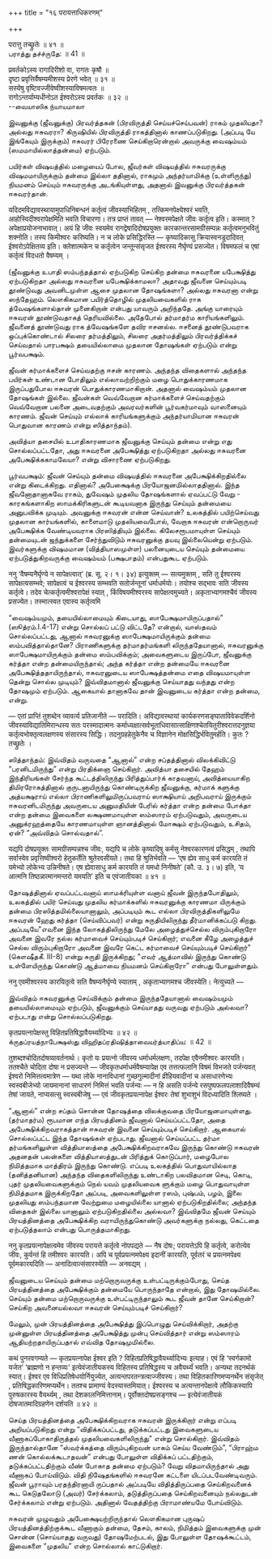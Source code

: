 +++
title = "१६ परायत्ताधिकरणम्"

+++

परात्तु तच्छ्रुतेः ॥ ४१ ॥  
பராத்து தச்ச்ருதே: ॥ 41 ॥

प्रवर्तकोऽस्य रागादिरीशो वा, रागतः कृषौ ॥  
दृष्टा प्रवृत्तिर्वैषम्यमीशस्य प्रेरणे भवेत् ॥ ३१ ॥  
सस्येषु वृष्टिवज्जीवेष्वीशस्याविषमत्वतः ॥  
रागोऽन्तर्याम्यधीनोऽत ईश्वरोऽस्य प्रवर्तकः ॥ ३२ ॥  
--வையாஸிக ந்யாயமாலா

இவனுக்கு (ஜீவனுக்கு) பிரவர்த்தகன் (பிரவிருத்தி செய்யச்செய்பவன்) ராகம்
முதலியதா? அல்லது ஈசுவரரா? கிருஷியில் பிரவிருத்தி ராகத்தினால்
காணப்படுகிறது. (அப்படி யே இங்கேயும் இருக்கும்) ஈசுவரர் பிரேரணை
செய்கிறாரென்றால் அவருக்கு வைஷம்யம் (ஸமமாயில்லாத்தன்மை) ஏற்படும்.

பயிர்கள் விஷயத்தில் மழையைப் போல, ஜீவர்கள் விஷயத்தில் ஈசுவரருக்கு
விஷமமாயிருக்கும் தன்மை இல்லா ததினால், ராகமும் அந்தர்யாமிக்கு
(உள்ளிருந்து) நியமனம் செய்யும் ஈசுவரருக்கு அடங்கியுள்ளது, அதனால்
இவனுக்கு பிரவர்த்தகன் ஈசுவரர்தான்.

यदिदमविद्यावस्थायामुपाधिनिबन्धनं कर्तृत्वं जीवस्याभिहितम् ,
तत्किमनपेक्ष्येश्वरं भवति, आहोस्विदीश्वरापेक्षमिति भवति विचारणा। तत्र
प्राप्तं तावत् — नेश्वरमपेक्षते जीवः कर्तृत्व इति। कस्मात् ?
अपेक्षाप्रयोजनाभावात्। अयं हि जीवः स्वयमेव रागद्वेषादिदोषप्रयुक्तः
कारकान्तरसामग्रीसम्पन्नः कर्तृत्वमनुभवितुं शक्नोति। तस्य किमीश्वरः
करिष्यति। न च लोके प्रसिद्धिरस्ति — कृष्यादिकासु क्रियास्वनडुदादिवत्
ईश्वरोऽपेक्षितव्य इति। क्लेशात्मकेन च कर्तृत्वेन जन्तून्संसृजत ईश्वरस्य
नैर्घृण्यं प्रसज्येत। विषमफलं च एषां कर्तृत्वं विदधतो वैषम्यम् ।

(ஜீவனுக்கு உபாதி ஸம்பந்தத்தால் ஏற்படுகிற செய்கிற தன்மை ஈசுவரனை
யபேக்ஷித்து ஏற்படுகிறதா அல்லது ஈசுவரனை யபேக்ஷிக்காமலா? அதாவது ஜீவனை
செய்யும்படி தூண்டுவது அவனிடமுள்ள ஆசை முதலான தோஷங்களா? அல்லது ஈசுவரனா
என்று ஸந்தேஹம். லௌகிகமான பயிர்த்தொழில் முதலியவைகளில் ராக
த்வேஷங்களால்தான் முனைகிறான் என்பது யாவரும் அறிந்ததே. அங்கு யாரையும்
ஈசுவரன் தூண்டுவதாகத் தெரியவில்லை. அதேபோல் தர்மாதர்ம காரியங்களிலும்.
ஜீவனைத் தூண்டுவது ராக த்வேஷங்களே தவிர ஈசனல்ல. ஈசனைத் தூண்டுபவராக
ஒப்புக்கொண்டால் சிலரை தர்மத்திலும், சிலரை அதர்மத்திலும் பிரவர்த்திக்கச்
செய்வதால் பாரபக்ஷம் தயையில்லாமை முதலான தோஷங்கள் ஏற்படும் என்று
பூர்வபக்ஷம்.

ஜீவன் கர்மாக்களைச் செய்வதற்கு ஈசன் காரணம். அந்தந்த விதைகளால் அந்தந்த
பயிர்கள் உண்டான போதிலும் எல்லாவற்றிற்கும் மழை பொதுக்காரணமாக இருப்பதுபோல
ஈசுவரன் பொதுக்காரணமாகிறான். அதனால் வைஷம்யம் முதலான தோஷங்கள் இல்லை.
ஜீவன்கள் வெவ்வேறான கர்மாக்களைச் செய்வதற்கும் வெவ்வேறான பலனை அடைவதற்கும்
அவரவர்களின் பூர்வகர்மாவும் வாஸனையும் காரணம். ஜீவன் செய்யும் எல்லாக்
காரியங்களுக்கும் அந்தர்யாமியான ஈசுவரன் பொதுவான காரணம் என்று
ஸித்தாந்தம்).

அவித்யா தசையில் உபாதிகாரணமாக ஜீவனுக்கு செய்யும் தன்மை என்று எது
சொல்லப்பட்டதோ, அது ஈசுவரனை அபேக்ஷித்து ஏற்படுகிறதா அல்லது ஈசுவரனை
அபேக்ஷிக்ககாமலேயா? என்று விசாரணை ஏற்படுகிறது.

பூர்வபக்ஷம்: ஜீவன் செய்யும் தன்மை விஷயத்தில் ஈசுவரனை அபேக்ஷிக்கிறதில்லை
என்று கிடைக்கிறது. எதினால்? அபேக்ஷைக்கு பிரயோஜனமில்லாததினால். இந்த
ஜீவனோதானாகவே ராகம், துவேஷம் முதலிய தோஷங்களால் ஏவப்பட்டு வேறு -
காரகங்களாகிற ஸாமக்கிரிகளுடன் கூடியவனாக இருந்து செய்யும் தன்மையை
அனுபவிக்க முடியும். அவனுக்கு ஈசுவரன் என்ன செய்வான்? உலகத்தில்
பயிற்செய்வது முதலான கார்யங்களில், காளைமாடு முதலியவைபோல், வேறாக ஈசுவரன்
என்றொருவர் அபேக்ஷிக்க வேண்டியவராக பிரஸித்தியும் இல்லை. கிலேசரூபமாயுள்ள
செய்யும் தன்மையுடன் ஜந்துக்களை சேர்ந்துவிடும் ஈசுவரனுக்கு தயவு
இல்லையென்று ஏற்படும். இவர்களுக்கு விஷமமான (வித்தியாஸமுள்ள) பலனையுடைய
செய்யும் தன்மையை ஏற்படுத்துகிறவருக்கு வைஷம்யம் (பக்ஷபாதம்) என்பதுகூட
ஏற்படும்.

ननु ‘वैषम्यनैर्घृण्ये न सापेक्षत्वात्’ (ब्र. सू. २। १। ३४) इत्युक्तम्
— सत्यमुक्तम् , सति तु ईश्वरस्य सापेक्षत्वसम्भवे; सापेक्षत्वं च ईश्वरस्य
सम्भवति सतोर्जन्तूनां धर्माधर्मयोः। तयोश्च सद्भावः सति जीवस्य
कर्तृत्वे। तदेव चेत्कर्तृत्वमीश्वरापेक्षं स्यात् , किंविषयमीश्वरस्य
सापेक्षत्वमुच्यते। अकृताभ्यागमश्चैवं जीवस्य प्रसज्येत। तस्मात्स्वत
एवास्य कर्तृत्वमि

“வைஷம்யமும், தயையில்லாமையும் கிடையாது, ஸாபேக்ஷமாயிருப்பதால்”
(ஸூத்ரம்.I.4-17) என்று சொல்லப் பட்டு விட்டதே? என்றால், வாஸ்தவம்
சொல்லப்பட்டது, ஆனால் ஈசுவரனுக்கு ஸாபேக்ஷமாயிருக்கும் தன்மை
ஸம்பவித்தால்தானே? பிராணிகளுக்கு தர்மாதர்மங்களி லிருந்ததேயானால்,
ஈசுவரனுக்கு ஸாபேக்ஷமாயிருக்கும் தன்மை ஸம்பவிக்கும்; அவைகளுடைய இருப்போ,
ஜீவனுக்கு கர்த்தா என்ற தன்மையிருந்தால்; அந்த கர்த்தா என்ற தன்மையே
ஈசுவரனை அபேக்ஷித்ததாயிருந்தால், ஈசுவரனுடைய ஸாபேக்ஷத்தன்மை எதை
விஷயமாயுள்ள தென்று சொல்ல முடியும்? இவ்விதமானால் ஜீவனுக்கு செய்யாதது
வந்தது என்ற தோஷமும் ஏற்படும். ஆகையால் தானாகவே தான் இவனுடைய கர்த்தா என்ற
தன்மை, என்று.

— एतां प्राप्तिं तुशब्देन व्यावर्त्य प्रतिजानीते — परादिति।
अविद्यावस्थायां कार्यकरणसङ्घाताविवेकदर्शिनो जीवस्याविद्यातिमिरान्धस्य
सतः परस्मादात्मनः
कर्माध्यक्षात्सर्वभूताधिवासात्साक्षिणश्चेतयितुरीश्वरात्तदनुज्ञया
कर्तृत्वभोक्तृत्वलक्षणस्य संसारस्य सिद्धिः। तदनुग्रहहेतुकेनैव च
विज्ञानेन मोक्षसिद्धिर्भवितुमर्हति। कुतः ? तच्छ्रुतेः ।

ஸித்தாந்தம்: இவ்விதம் வருவதை “ஆனால்” என்ற சப்தத்தினால் விலக்கிவிட்டு
“பரனிடமிருந்து” என்று பிரதிக்ஞை செய்கிறார். அவித்யா தசையில் தேஹம்
இந்திரியங்கள் சேர்ந்த கூட்டத்திலிருந்து பிரித்துப்பார்க் காதவனாய்,
அவித்யையாகிற திமிரரோகத்தினால் குருடனாயிருந்து கொண்டிருக்கிற ஜீவனுக்கு,
கர்மாக் களுக்கு அத்யக்ஷராய் எல்லா பிராணிகளிலுமிருப்பவராய் ஸாக்ஷியாய்
அறிபவராய் இருக்கும் ஈசுவரனிடமிருந்து அவருடைய அனுமதியின் பேரில் கர்த்தா
என்ற தன்மை போக்தா என்ற தன்மை இவைகளை லக்ஷணமாயுள்ள ஸம்ஸாரம் ஏற்படுவதும்,
அவருடைய அனுக்ரஹத்தையே காரணமாயுள்ள ஞானத்தினால் மோக்ஷம் ஏற்படுவதும்,
உசிதம், ஏன்? “அவ்விதம் சொல்வதால்”.

यद्यपि दोषप्रयुक्तः सामग्रीसम्पन्नश्च जीवः, यद्यपि च लोके कृष्यादिषु
कर्मसु नेश्वरकारणत्वं प्रसिद्धम् , तथापि सर्वास्वेव प्रवृत्तिष्वीश्वरो
हेतुकर्तेति श्रुतेरवसीयते। तथा हि श्रुतिर्भवति — ‘एष ह्येव साधु कर्म
कारयति तं यमेभ्यो लोकेभ्य उन्निनीषते। एष ह्येवासाधु कर्म कारयति तं यमधो
निनीषते’ (कौ. उ. ३। ७) इति, ‘य आत्मनि तिष्ठन्नात्मानमन्तरो यमयति’ इति च
एवंजातीयका ॥ ४१ ॥

தோஷத்தினால் ஏவப்பட்டவனாய் ஸாமக்ரியுள்ள வனாய் ஜீவன் இருந்தபோதிலும்,
உலகத்தில் பயிர் செய்வது முதலிய கர்மாக்களில் ஈசுவரனுக்கு காரணமா
யிருக்கும் தன்மை பிரஸித்தமில்லையானாலும், அப்படியும் கூட எல்லா
பிரவிருத்திகளிலுமே ஈசுவரன் ஹேது கர்த்தா (செய்விப்பவர்) என்று
சுருதியிலிருந்து தீர்மானிக்கப்படு கிறது. அப்படியே"எவனை இந்த
லோகத்திலிருந்து மேலே அழைத்துச்செல்ல விரும்புகிறாரோ அவனை இவரே நல்ல
கர்மாவைச் செய்யும்படிச் செய்கிறார்; எவனை கீழே அழைத்துச் செல்ல
விரும்புகிறாரோ அவனை இவரே கெட்ட கர்மாவைச் செய்யும்படிச் செய்கிறார்"
(கௌஷீதகீ. III-8) என்று சுருதி இருக்கிறது; "எவர் ஆத்மாவில் இருந்து கொண்டு
உள்ளேயிருந்து கொண்டு ஆத்மாவை நியமனம் செய்கிறாரோ” என்பது போலுள்ளதும்.

ननु एवमीश्वरस्य कारयितृत्वे सति वैषम्यनैर्घृण्ये स्याताम् ,
अकृताभ्यागमश्च जीवस्येति। नेत्युच्यते —

இவ்விதம் ஈசுவரனுக்கு செய்விக்கும் தன்மை இருந்ததேயானால் வைஷம்யமும்
தயையில்லாமையும் ஏற்படும், ஜீவனுக்கும் செய்யாதது வருவது ஏற்படும் அல்லவா?
ஏற்படாது என்று சொல்லப்படுகிறது.

कृतप्रयत्नापेक्षस्तु विहितप्रतिषिद्धावैयर्थ्यादिभ्यः ॥ ४२ ॥  
க்ருதப்ரயத்நாபேக்ஷஸ்து விஹிதப்ரதிஷித்தாவையர்த்யாதிப்ய: ॥ 42 ॥

तुशब्दश्चोदितदोषव्यावर्तनार्थः। कृतो यः प्रयत्नो जीवस्य
धर्माधर्मलक्षणः, तदपेक्ष एवैनमीश्वरः कारयति। ततश्चैते चोदिता दोषा न
प्रसज्यन्ते — जीवकृतधर्माधर्मवैषम्यापेक्ष एव तत्तत्फलानि विषमं विभजते
पर्जन्यवत् ईश्वरो निमित्तत्वमात्रेण — यथा लोके नानाविधानां
गुच्छगुल्मादीनां व्रीहियवादीनां च असाधारणेभ्यः स्वस्वबीजेभ्यो जायमानानां
साधारणं निमित्तं भवति पर्जन्यः — न हि असति पर्जन्ये
रसपुष्पफलपलाशादिवैषम्यं तेषां जायते, नाप्यसत्सु स्वस्वबीजेषु — एवं
जीवकृतप्रयत्नापेक्ष ईश्वरः तेषां शुभाशुभं विदध्यादिति श्लिष्यते ।

“ஆனால்” என்ற சப்தம் சொன்ன தோஷத்தை விலக்குவதை பிரயோஜனமாயுள்ளது.
(தர்மாதர்ம) ரூபமான எந்த பிரயத்தினம் ஜீவனால் செய்யப்பட்டதோ, அதை
அபேக்ஷிக்கிறவராகத்தான் ஈசுவரன் இவனை செய்யும்படிச் செய்கிறார். ஆகையால்
சொல்லப்பட்ட இந்த தோஷங்கள் ஏற்படாது. ஜீவனால் செய்யப்பட்ட தர்மா
தர்மங்களிலுள்ள வித்தியாஸத்தை அபேக்ஷிக்கிறவராகவே இருந்து கொண்டு ஈசுவரன்
அதனதன் பலன்களை வித்தியாஸத்துடன் பிரித்துக் கொடுப்பார், மழைபோல நிமித்தமாக
மாத்திரம் இருந்து கொண்டு. எப்படி உலகத்தில் பொதுவாயில்லாத (தனித்தனியான)
அந்தந்த விதைகளிலிருந்து உண்டாகிற பலவிதமான செடி, கொடி, புதர்
முதலியவைகளுக்கும் நெல் யவம் முதலியவைக ளுக்கும் மழை பொதுவாயுள்ள
நிமித்தமாக இருக்கிறதோ அப்படி, அவைகளிலுள்ள ரஸம், புஷ்பம், பழம், இலை
முதலியது ஸம்பந்தமான வேற்றுமை மழையில்லை யானால் ஏற்படுகிறதில்லை; அந்தந்த
விதைகள் இல்லை யானாலும் ஏற்படுகிறதில்லை அல்லவா? இவ்விதமே ஜீவன் செய்யும்
பிரயத்தினத்தை அபேக்ஷிக்கிற வராயிருந்துகொண்டு அவர்களுக்கு நல்லது, கெட்டதை
ஏற்படுத்தலாம் என்பது பொருத்தமாகிறது.

ननु कृतप्रयत्नापेक्षत्वमेव जीवस्य परायत्ते कर्तृत्वे नोपपद्यते — नैष
दोषः; परायत्तेऽपि हि कर्तृत्वे, करोत्येव जीवः, कुर्वन्तं हि तमीश्वरः
कारयति। अपि च पूर्वप्रयत्नमपेक्ष्य इदानीं कारयति, पूर्वतरं च
प्रयत्नमपेक्ष्य पूर्वमकारयदिति — अनादित्वात्संसारस्येति — अनवद्यम् ।

ஜீவனுடைய செய்யும் தன்மை மற்றொருவருக்கு உள்பட்டிருக்கும்போது, செய்த
பிரயத்தினத்தை அபேக்ஷிக்கும் தன்மையே பொருந்தாதே என்றால், இது தோஷமில்லை.
செய்யும் தன்மை மற்றொருவருக்கு உள்பட்டிருந்தாலும் கூட ஜீவன் தானே
செய்கிறான்? செய்கிற அவனையல்லவா ஈசுவரன் செய்யும்படிச் செய்கிறார்?

மேலும், முன் பிரயத்தினத்தை அபேக்ஷித்து இப்பொழுது செய்விக்கிறார், அதற்கு
முன்னுள்ள பிரயத்தினத்தை அபேக்ஷித்து முன்பு செய்வித்தார் என்று ஸம்ஸாரம்
ஆதியற்றதாயிருப்பதால் எவ்வித தோஷமுமில்லை.

कथं पुनरवगम्यते — कृतप्रयत्नापेक्ष ईश्वर इति ?
विहितप्रतिषिद्धावैयर्थ्यादिभ्यः इत्याह। एवं हि ‘स्वर्गकामो यजेत’
‘ब्राह्मणो न हन्तव्यः’ इत्येवंजातीयकस्य विहितस्य प्रतिषिद्धस्य च
अवैयर्थ्यं भवति। अन्यथा तदनर्थकं स्यात्। ईश्वर एव
विधिप्रतिषेधयोर्नियुज्येत, अत्यन्तपरतन्त्रत्वाज्जीवस्य। तथा
विहितकारिणमप्यनर्थेन संसृजेत् , प्रतिषिद्धकारिणमप्यर्थेन। ततश्च
प्रामाण्यं वेदस्यास्तमियात्। ईश्वरस्य च अत्यन्तानपेक्षत्वे लौकिकस्यापि
पुरुषकारस्य वैयर्थ्यम् , तथा देशकालनिमित्तानाम्। पूर्वोक्तदोषप्रसङ्गश्च
— इत्येवंजातीयकं दोषजातमादिग्रहणेन दर्शयति ॥ ४२ ॥

செய்த பிரயத்தினத்தை அபேக்ஷிக்கிறவராக ஈசுவரன் இருக்கிறார் என்று எப்படி
அறியப்படுகிறது என்று “விதிக்கப்பட்டது, தடுக்கப்பட்டது இவைகளுடைய
வீணாகப்போகாதிருத்தல் முதலியவைகளிலிருந்து" என்று சொல்கிறார். இவ்விதம்
இருந்தால்தானே “ஸ்வர்க்கத்தை விரும்புகிறவன் யாகம் செய்ய வேண்டும்”,
“பிராஹ்ம ணன் கொல்லக்கூடாதவன்” என்பது போலுள்ள விதிக்கப் பட்டதிற்கும்,
தடுக்கப்பட்டதிற்கும் வீண் போகாத தன்மை ஏற்படும்? வேறு விதமாயிருந்தால் அது
வீணாகப் போய்விடும். விதி நிஷேதங்களில் ஈசுவரனே கட்டளை யிடப்படவேண்டிவரும்.
ஜீவன் பூராவும் பரதந்திரனாயி ருப்பதால் அப்படியே விதித்திருப்பதை
செய்கிறவனைக் கூட கெடுதலோடு (அவர்) சேர்க்கலாம், தடுத்திருப்பதை
செய்கிறவனையும் நல்லதுடன் சேர்க்கலாம் என்று ஏற்படும். அதினால் வேதத்திற்கு
பிராமாண்யமே போய்விடும்.

ஈசுவரன் முழுவதும் அபேக்ஷையற்றிருந்தால் லௌகிகமான புருஷப்
பிரயத்தினத்திற்குக்கூட வீணாகும் தன்மை, தேசம், காலம், நிமித்தம்
இவைகளுக்கு முன் சொன்ன (சொய்யாதது வருவது) தோஷமேற்படல், இது போலுள்ள
தோஷக்கூட்டம், இவைகளை “முதலிய” என்ற சொல்லால் காட்டுகிறார்.
